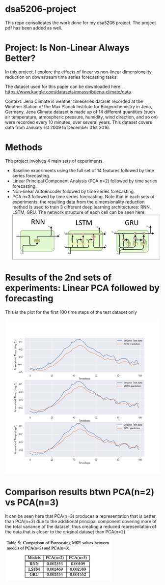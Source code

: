 # dsa5206-project
This repo consolidates the work done for my dsa5206 project. The project pdf has been added as well. 

# Project: Is Non-Linear Always Better?
In this project, I explore the effects of linear vs non-linear dimensionality reduction on downstream time series forecasting tasks.

The dataset used for this paper can be downloaded here: https://www.kaggle.com/datasets/mnassrib/jena-climate/data.

Context: Jena Climate is weather timeseries dataset recorded at the Weather Station of the Max Planck Institute for Biogeochemistry in Jena, Germany. Jena Climate dataset is made up of 14 different quantities (such air temperature, atmospheric pressure, humidity, wind direction, and so on) were recorded every 10 minutes, over several years. This dataset covers data from January 1st 2009 to December 31st 2016.

# Methods
The project involves 4 main sets of experiments. 
- Baseline experiments using the full set of 14 features followed by time series forecasting.
- Linear Principal Component Analysis (PCA n=2) followed by time series forecasting.
- Non-linear Autoencoder followed by time series forecasting.
- PCA n=3 followed by time series forecasting.
Note that in each sets of experiments, the resulting data from the dimensionality reduction method is used to train 3 different deep learning architectures: RNN, LSTM, GRU. The network structure of each cell can be seen here: ![alt text](https://github.com/haidiazaman/dsa5206-project/blob/main/imgs/Network-Structure-of-RNN-LSTM-and-GRU%20(1).png)

# Results of the 2nd sets of experiments: Linear PCA followed by forecasting
This is the plot for the first 100 time steps of the test dataset only

![alt text](https://github.com/haidiazaman/dsa5206-project/blob/main/imgs/expt2.png)

# Comparison results btwn PCA(n=2) vs PCA(n=3)
It can be seen here that PCA(n=3) produces a representation that is better than PCA(n=3) due to the additional principal component covering more of the total variance of the dataset, thus creating a reduced representation of the data that is closer to the original dataset than PCA(n=2)

![alt text](https://github.com/haidiazaman/dsa5206-project/blob/main/imgs/expt4.jpeg)
